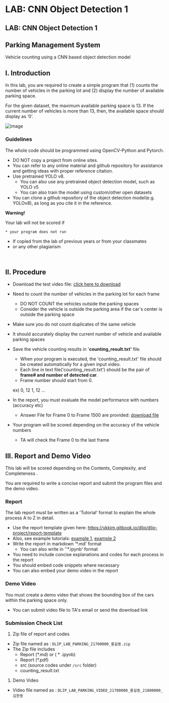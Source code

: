 # LAB: CNN Object Detection 1

## LAB: CNN Object Detection 1

## Parking Management System

Vehicle counting using a CNN based object detection model

## I. Introduction

In this lab, you are required to create a simple program that (1) counts the number of vehicles in the parking lot and (2) display the number of available parking space.

For the given dataset, the maximum available parking space is 13. If the current number of vehicles is more than 13, then, the available space should display as ‘0’.

![image](https://user-images.githubusercontent.com/38373000/168618818-54cae273-6bb4-40b6-99c8-938e5b5ab54e.png)

### Guidelines

The whole code should be programmed using OpenCV-Python and Pytorch.

* DO NOT copy a project from online sites.
* You can refer to any online material and github repository for assistance and getting ideas with proper reference citation.
* Use pretrained YOLO v8.
  * You can also use any pretrained object detection model, such as YOLO v5
  * You can also train the model using custom/other open datasets
* You can clone a github repository of the object detection model(e.g. YOLOv8), as long as you cite it in the reference.

**Warning!**

Your lab will not be scored if

```
* your program does not run 
```

* If copied from the lab of previous years or from your classmates
* or any other plagiarism

​

## II. Procedure

* Download the test video file: [click here to download](https://drive.google.com/file/d/1d5RATQdvzRneSxvT1plXxgZI13-334Lt/view?usp=sharing)
* Need to count the number of vehicles in the parking lot for each frame
  * DO NOT COUNT the vehicles outside the parking spaces
  * Consider the vehicle is outside the parking area if the car's center is outside the parking space
* Make sure you do not count duplicates of the same vehicle
* It should accurately display the current number of vehicle and available parking spaces
*   Save the vehicle counting results in '**counting\_result.txt'** file.

    * When your program is executed, the 'counting\_result.txt' file should be created automatically for a given input video.
    * Each line in text file('counting\_result.txt') should be the pair of **frame# and number of detected car**.
    * Frame number should start from 0.

    ex) 0, 12      1, 12 ...
*   In the report, you must evaluate the model performance with numbers (accuracy etc)

    * Answer File for  Frame 0 to Frame 1500 are provided:  [download file](https://github.com/ykkimhgu/DLIP-src/blob/main/LAB-ParkingSpace/LAB_Parking_counting_result_answer_student_modified.txt)


* Your program will be scored depending on the accuracy of the vehicle numbers
  * TA will check the Frame 0 to the last frame

## III. Report and Demo Video

This lab will be scored depending on the Contents, Complexity, and Completeness .

You are required to write a concise report and submit the program files and the demo video.

### Report

The lab report must be written as a 'Tutorial' format to explain the whole process A to Z in detail.

* Use the report template given here: https://ykkim.gitbook.io/dlip/dlip-project/report-template
* Also, see example tutorials: [example 1](https://keras.io/examples/vision/retinanet/), [example 2](https://github.com/tensorflow/docs/blob/master/site/en/tutorials/images/classification.ipynb)
* Write the report in markdown ‘\*.md’ format
  * You can also write in ''\*.ipynb' format
* You need to include concise explanations and codes for each process in the report
* You should embed code snippets where necessary
* You can also embed your demo video in the report

### Demo Video

You must create a demo video that shows the bounding box of the cars within the parking space only.

* You can submit video file to TA's email or send the download link

### Submission Check List

1. Zip file of report and codes

* Zip file named as : `DLIP_LAB_PARKING_21700000_홍길동.zip`
* The Zip file includes
  * Report (\*.md) or ( \* .ipynb)
  * Report (\*.pdf)
  * src (source codes under `/src` folder)
  * counting\_result.txt

1. Demo Video

* Video file named as : `DLIP_LAB_PARKING_VIDEO_21700000_홍길동_21800000_김한동`
